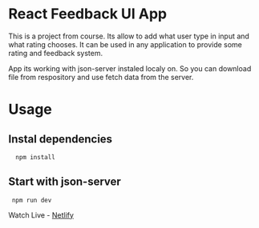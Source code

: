 # React Feedback UI App
This is a project from course. Its allow to add what user type in input and what rating chooses. It can be used in any application to provide some rating and feedback system.

App its working with json-server instaled localy on. So you can download file from respository and use fetch data from the server.


# Usage

## Instal dependencies

```
  npm install
```

## Start with json-server 

```
 npm run dev
```

Watch Live - [Netlify](https://serene-scone-4d2cde.netlify.app/)

